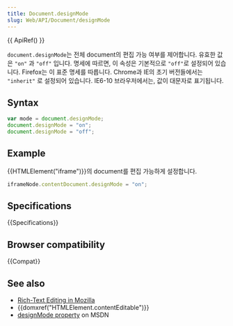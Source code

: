 ```yaml
---
title: Document.designMode
slug: Web/API/Document/designMode
---
```

{{ ApiRef() }}

`document.designMode`는 전체 document의 편집 가능 여부를 제어합니다. 유효한 값은 `"on"` 과 `"off"` 입니다. 명세에 따르면, 이 속성은 기본적으로 `"off"`로 설정되어 있습니다. Firefox는 이 표준 명세를 따릅니다. Chrome과 IE의 초기 버전들에서는 `"inherit"` 로 설정되어 있습니다. IE6-10 브라우저에서는, 값이 대문자로 표기됩니다.

## Syntax

```js
var mode = document.designMode;
document.designMode = "on";
document.designMode = "off";
```

## Example

{{HTMLElement("iframe")}}의 document를 편집 가능하게 설정합니다.

```js
iframeNode.contentDocument.designMode = "on";
```

## Specifications

{{Specifications}}

## Browser compatibility

{{Compat}}

## See also

- [Rich-Text Editing in Mozilla](/ko/docs/Rich-Text_Editing_in_Mozilla)
- {{domxref("HTMLElement.contentEditable")}}
- [designMode property](<https://msdn.microsoft.com/en-us/library/ms533720(v=vs.85).aspx>) on MSDN
